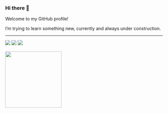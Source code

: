 ### Hi there 👋
Welcome to my GitHub profile! 

<p>I’m trying to learn something new, currently and always under construction. </p>

<hr>

<div>
<a href="https://www.linkedin.com/in/tmiazaki" target="_blank"><img loading="lazy" src="https://img.shields.io/badge/-LinkedIn-%230077B5?style=for-the-badge&logo=linkedin&logoColor=white" target="_blank"></a>   
<a href = "mailto:contato@tmiazaki"><img loading="lazy" src="https://img.shields.io/badge/Gmail-D14836?style=for-the-badge&logo=gmail&logoColor=white" target="_blank"></a>
<a href="https://instagram.com/tmiazaki" target="_blank"><img loading="lazy" src="https://img.shields.io/badge/-Instagram-%23E4405F?style=for-the-badge&logo=instagram&logoColor=white" target="_blank"></a>
</div>

<br>

<div>
<a href="https://github.com/tmiazaki">
<!-- <img loading="lazy" height="180em" src="https://github-readme-stats.vercel.app/api/top-langs/?username=tmiazaki&layout=compact&langs_count=7&theme=dracula"/> -->
<img loading="lazy" height="180em" src="https://github-readme-stats.vercel.app/api?username=tmiazaki&show_icons=true&theme=dracula&include_all_commits=true&count_private=true"/>
</div>

<br>
  
<!--
**tmiazaki/tmiazaki** is a ✨ _special_ ✨ repository because its `README.md` (this file) appears on your GitHub profile.

Here are some ideas to get you started:

- 🔭 I’m currently working on ...
- 🌱 I’m currently learning ...
- 👯 I’m looking to collaborate on ...
- 🤔 I’m looking for help with ...
- 💬 Ask me about ...
- 📫 How to reach me: ...
- 😄 Pronouns: ...
- ⚡ Fun fact: ...
-->
